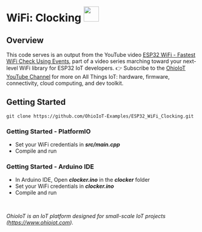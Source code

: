 # WiFi: Clocking <img src="https://www.ohioiot.com/images/logo.jpg" width=40px >


## Overview
This code serves is an output from the YouTube video [ESP32 WiFi - Fastest WiFi Check Using Events](https://youtu.be/ByqUEEmW6Do), part of a video series marching toward your next-level WiFi library for ESP32 IoT developers.  👉 Subscribe to the [OhioIoT YouTube Channel](https://www.youtube.com/@OhioIoT?sub_confirmation=1) for more on All Things IoT: hardware, firmware, connectivity, cloud computing, and dev toolkit.


## Getting Started
```
git clone https://github.com/OhioIoT-Examples/ESP32_WiFi_Clocking.git
```


### Getting Started - PlatformIO
- Set your WiFi credentials in ***src/main.cpp***
- Compile and run

### Getting Started - Arduino IDE 
- In Arduino IDE, Open ***clocker.ino*** in the ***clocker*** folder
- Set your WiFi credentials in ***clocker.ino***
- Compile and run

<br>

*OhioIoT is an IoT platform designed for small-scale IoT projects (https://www.ohioiot.com).*


